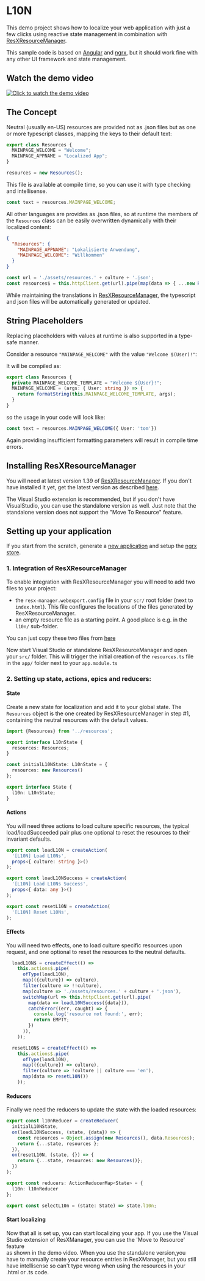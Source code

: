 # L10N

This demo project shows how to localize your web application with just a few clicks using reactive state management in combination with [ResXResourceManager](https://github.com/tom-englert/ResXResourceManager).

This sample code is based on [Angular](https://angular.io/) and [ngrx](https://ngrx.io/), but it should work fine with any other UI framework and state management.   

## Watch the demo video

[![Click to watch the demo video](http://img.youtube.com/vi/qJA4dGdbUbc/0.jpg)](http://www.youtube.com/watch?v=qJA4dGdbUbc "Click to watch the demo video")

## The Concept
Neutral (usually en-US) resources are provided not as .json files but as one or more typescript classes, mapping the keys to their default text:
```ts
export class Resources {
  MAINPAGE_WELCOME = "Welcome";
  MAINPAGE_APPNAME = "Localized App";
}
```

```ts
resources = new Resources();
```
This file is available at compile time, so you can use it with type checking and intellisense.
```ts
const text = resources.MAINPAGE_WELCOME;
```

All other languages are provides as .json files, so at runtime the members of the `Resources` class can be easily overwritten dynamically with their localized content:
```json
{
  "Resources": {
    "MAINPAGE_APPNAME": "Lokalisierte Anwendung",
    "MAINPAGE_WELCOME": "Willkommen"
  }
}
```

```ts
const url = './assets/resources.' + culture + '.json';
const resources$ = this.httpClient.get(url).pipe(map(data => { ...new Resources(), ...data.Resources}));
```

While maintaining the translations in [ResXResourceManager](https://github.com/tom-englert/ResXResourceManager), the typescript and json files will be automatically generated or updated.
## String Placeholders
Replacing placeholders with values at runtime is also supported in a type-safe manner.

Consider a resource `"MAINPAGE_WELCOME"` with the value `"Welcome $(User)!"`: 

It will be compiled as:
```ts
export class Resources {
  private MAINPAGE_WELCOME_TEMPLATE = "Welcome ${User}!";
  MAINPAGE_WELCOME = (args: { User: string }) => {
    return formatString(this.MAINPAGE_WELCOME_TEMPLATE, args);
  }
}
```
so the usage in your code will look like:
```ts
const text = resources.MAINPAGE_WELCOME({ User: 'tom'})
```
Again providing insufficient formatting parameters will result in compile time errors.

## Installing ResXResourceManager
You will need at latest version 1.39 of [ResXResourceManager](https://github.com/tom-englert/ResXResourceManager). If you don't have installed it yet, get the latest version as described [here](https://github.com/tom-englert/ResXResourceManager/blob/master/README.md#installation).

The Visual Studio extension is recommended, but if you don't have VisualStudio, you can use the standalone version as well. Just note that the standalone version does not support the "Move To Resource" feature.  

## Setting up your application
If you start from the scratch, generate a [new application](https://angular.io/cli/generate) and setup the [ngrx store](https://ngrx.io/guide/schematics).

### 1. Integration of ResXResourceManager
To enable integration with ResXResourceManager you will need to add two files to your project:
- the `resx-manager.webexport.config` file in your `scr/` root folder (next to `index.html`). This file configures the locations of the files generated by ResXResourceManager. 
- an empty resource file as a starting point. A good place is e.g. in the `l10n/` sub-folder.  

You can just copy these two files from [here](./l10nScaffolding)

Now start Visual Studio or standalone ResXResourceManager and open your `src/` folder. 
This will trigger the initial creation of the `resources.ts` file in the `app/` folder next to your `app.module.ts`

### 2. Setting up state, actions, epics and reducers:
#### State
Create a new state for localization and add it to your global state. 
The `Resources` object is the one created by ResXResourceManager in step #1, 
containing the neutral resources with the default values. 
```ts
import {Resources} from '../resources';

export interface L10nState {
  resources: Resources;
}

const initialL10NState: L10nState = {
  resources: new Resources()
};

export interface State {
  l10n: L10nState;
}
```
#### Actions
You will need three actions to load culture specific resources, 
the typical load/loadSucceeded pair plus one optional to reset the resources to their invariant defaults.  
```ts
export const loadL10N = createAction(
  '[L10N] Load L10Ns',
  props<{ culture: string }>()
);

export const loadL10NSuccess = createAction(
  '[L10N] Load L10Ns Success',
  props<{ data: any }>()
);

export const resetL10N = createAction(
  '[L10N] Reset L10Ns',
);
```   
#### Effects
You will need two effects, one to load culture specific resources upon request, 
and one optional to reset the resources to the neutral defaults.
```ts
  loadL10N$ = createEffect(() =>
    this.actions$.pipe(
      ofType(loadL10N),
      map(({culture}) => culture),
      filter(culture => !!culture),
      map(culture => './assets/resources.' + culture + '.json'),
      switchMap(url => this.httpClient.get(url).pipe(
        map(data => loadL10NSuccess({data})),
        catchError((err, caught) => {
          console.log('resource not found:', err);
          return EMPTY;
        })
      )),
    ));

  resetL10N$ = createEffect(() =>
    this.actions$.pipe(
      ofType(loadL10N),
      map(({culture}) => culture),
      filter(culture => !culture || culture === 'en'),
      map(data => resetL10N())
    ));
```
#### Reducers
Finally we need the reducers to update the state with the loaded resources:
```ts
export const l10nReducer = createReducer(
  initialL10NState,
  on(loadL10NSuccess, (state, {data}) => {
    const resources = Object.assign(new Resources(), data.Resources);
    return {...state, resources };
  }),
  on(resetL10N, (state, {}) => {
    return {...state, resources: new Resources()};
  })
);

export const reducers: ActionReducerMap<State> = {
  l10n: l10nReducer
};

export const selectL10n = (state: State) => state.l10n;
```

#### Start localizing
Now that all is set up, you can start localizing your app. 
If you use the Visual Studio extension of ResXManager, you can use the 'Move to Resource' feature  
as shown in the demo video. 
When you use the standalone version,you have to manually create your resource entries in ResXManager, but you still have intellisense
so can't type wrong when using the resources in your .html or .ts code. 
